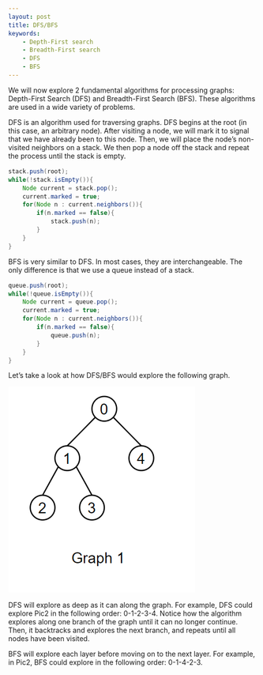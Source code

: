 ```yaml
---
layout: post
title: DFS/BFS
keywords:
    - Depth-First search
    - Breadth-First search
    - DFS
    - BFS
---
```

We will now explore 2 fundamental algorithms for processing graphs: Depth-First Search (DFS) and Breadth-First Search (BFS). These algorithms are used in a wide variety of problems.

DFS is an algorithm used for traversing graphs. DFS begins at the root (in this case, an arbitrary node). After visiting a node, we will mark it to signal that we have already been to this node. Then, we will place the node’s non-visited neighbors on a stack. We then pop a node off the stack and repeat the process until the stack is empty.
```java
stack.push(root);
while(!stack.isEmpty()){
	Node current = stack.pop();
	current.marked = true;
	for(Node n : current.neighbors()){
		if(n.marked == false){
			stack.push(n);
		}
	}
}
```
BFS is very similar to DFS. In most cases, they are interchangeable. The only difference is that we use a queue instead of a stack.

```java
queue.push(root);
while(!queue.isEmpty()){
	Node current = queue.pop();
	current.marked = true;
	for(Node n : current.neighbors()){
		if(n.marked == false){
			queue.push(n);
		}
	}
}
```
Let’s take a look at how DFS/BFS would explore the following graph.

![Graph1](/images/Pic2.PNG)


DFS will explore as deep as it can along the graph. For example, DFS could explore Pic2 in the following order: 0-1-2-3-4. Notice how the algorithm explores along one branch of the graph until it can no longer continue. Then, it backtracks and explores the next branch, and repeats until all nodes have been visited.

BFS will explore each layer before moving on to the next layer. For example, in Pic2, BFS could explore in the following order: 0-1-4-2-3.
